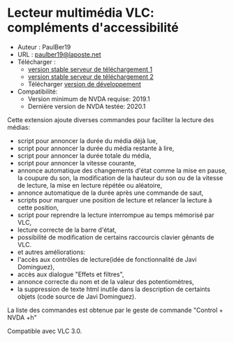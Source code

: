 # Lecteur multimédia VLC: compléments d'accessibilité #

* Auteur : PaulBer19
* URL : paulber19@laposte.net
* Télécharger :
	* [version stable serveur de téléchargement 1][1]
	* [version stable serveur de téléchargement 2][2]
	* Télécharger [version de développement][3]
* Compatibilité:
	* Version minimum de NVDA requise: 2019.1
	* Dernière version  de NVDA testée: 2020.1


Cette extension ajoute diverses commandes pour faciliter la lecture des médias:

* script  pour annoncer la durée du média  déjà lue,
* script pour annoncer la durée du média restante à lire,
* script pour annoncer la durée totale du média,
* script pour annoncer la vitesse courante,
* annonce automatique des changements d'état comme la mise en pause, la coupure du son, la modification de la hauteur du son ou de la vitesse de lecture, la  mise en lecture répétée ou aléatoire,
* annonce automatique de la durée après une commande  de saut,
* scripts pour marquer une position de lecture et relancer la lecture  à cette position,
* script pour reprendre la lecture interrompue au temps mémorisé par VLC,
* lecture correcte de la barre d'état,
* possibilité de modification de certains raccourcis clavier gênants de VLC.
* et autres améliorations:
 * l'accès aux contrôles de lecture(idée de fonctionnalité de Javi Dominguez),
 * accès aux dialogue "Effets et filtres",
 * annonce correcte du nom et de la valeur des potentiomètres,
 * la suppression de texte html inutile dans la description de certaints objets (code source de Javi Dominguez).


La liste des commandes est obtenue par le geste de commande "Control + NVDA +h"

Compatible avec VLC 3.0.


[1]: http://angouleme.avh.asso.fr/fichesinfo/fiches_nvda/data/VLCAccessEnhancement-2.2.1.nvda-addon
[2]: https://github.com/paulber007/AllMyNVDAAddons/raw/master/VLCAccessEnhancement/VLCAccessEnhancement-2.2.1.nvda-addon

[3]:https://github.com/paulber007/AllMyNVDAAddons/tree/master/VLCAccessEnhancement/dev
